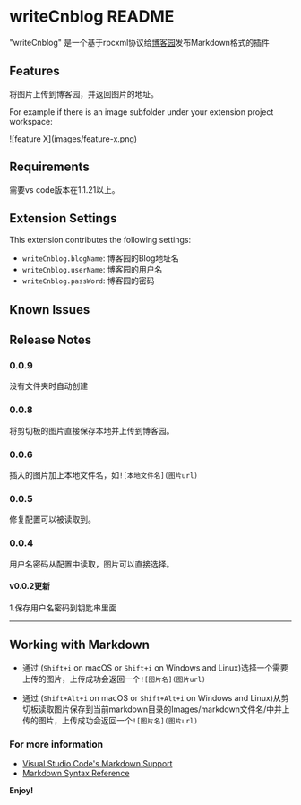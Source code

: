 # writeCnblog README

"writeCnblog" 是一个基于rpcxml协议给[博客园](http://www.cnblogs.com/)发布Markdown格式的插件

## Features

将图片上传到博客园，并返回图片的地址。

For example if there is an image subfolder under your extension project workspace:

\!\[feature X\]\(images/feature-x.png\)


## Requirements

需要vs code版本在1.1.21以上。

## Extension Settings

This extension contributes the following settings:

* `writeCnblog.blogName`: 博客园的Blog地址名
* `writeCnblog.userName`: 博客园的用户名
* `writeCnblog.passWord`: 博客园的密码

## Known Issues

## Release Notes

### 0.0.9

没有文件夹时自动创建

### 0.0.8

将剪切板的图片直接保存本地并上传到博客园。

### 0.0.6

插入的图片加上本地文件名，如`![本地文件名](图片url)`

### 0.0.5

修复配置可以被读取到。

### 0.0.4

用户名密码从配置中读取，图片可以直接选择。

#### v0.0.2更新

1.保存用户名密码到钥匙串里面

-----------------------------------------------------------------------------------------------------------

## Working with Markdown

* 通过 (`Shift+i` on macOS or `Shift+i` on Windows and Linux)选择一个需要上传的图片，上传成功会返回一个`![图片名](图片url)`

* 通过 (`Shift+Alt+i` on macOS or `Shift+Alt+i` on Windows and Linux)从剪切板读取图片保存到当前markdown目录的Images/markdown文件名/中并上传的图片，上传成功会返回一个`![图片名](图片url)`

### For more information

* [Visual Studio Code's Markdown Support](http://code.visualstudio.com/docs/languages/markdown)
* [Markdown Syntax Reference](https://help.github.com/articles/markdown-basics/)

**Enjoy!**
